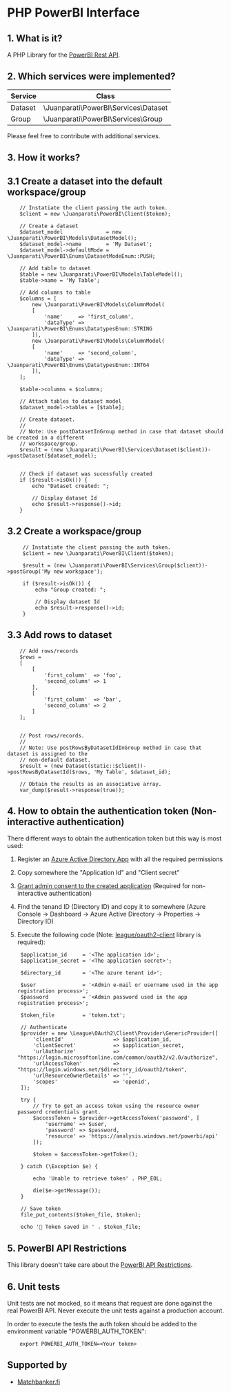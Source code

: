 # PHP PowerBI Interface

## 1. What is it?

A PHP Library for the [PowerBI Rest API](https://docs.microsoft.com/en-gb/rest/api/power-bi/).


## 2. Which services were implemented?

| Service | Class                                |
|---------|--------------------------------------|
| Dataset | \Juanparati\PowerBI\Services\Dataset |
| Group   | \Juanparati\PowerBI\Services\Group   |

Please feel free to contribute with additional services.


## 3. How it works?


## 3.1 Create a dataset into the default workspace/group

        // Instatiate the client passing the auth token.     
        $client = new \Juanparati\PowerBI\Client($token);
        
        // Create a dataset
        $dataset_model              = new \Juanparati\PowerBI\Models\DatasetModel();
        $dataset_model->name        = 'My Dataset';
        $dataset_model->defaultMode = \Juanparati\PowerBI\Enums\DatasetModeEnum::PUSH;
        
        // Add table to dataset
        $table = new \Juanparati\PowerBI\Models\TableModel();
        $table->name = 'My Table';
        
        // Add columns to table
        $columns = [
            new \Juanparati\PowerBI\Models\ColumnModel(
            [
                'name'     => 'first_column',
                'dataType' => \Juanparati\PowerBI\Enums\DatatypesEnum::STRING
            ]),
            new \Juanparati\PowerBI\Models\ColumnModel(
            [
                'name'     => 'second_column',
                'dataType' => \Juanparati\PowerBI\Enums\DatatypesEnum::INT64
            ]),            
        ];
               
        $table->columns = $columns;
        
        // Attach tables to dataset model
        $dataset_model->tables = [$table];
        
        // Create dataset.
        // 
        // Note: Use postDatasetInGroup method in case that dataset should be created in a different
        // workspace/group. 
        $result = (new \Juanparati\PowerBI\Services\Dataset($client))->postDataset($dataset_model);
        
               
        // Check if dataset was sucessfully created
        if ($result->isOk()) {
            echo "Dataset created: ";
            
            // Display dataset Id
            echo $result->response()->id;
        }
        

## 3.2 Create a workspace/group 

         // Instatiate the client passing the auth token.     
         $client = new \Juanparati\PowerBI\Client($token);
                          
         $result = (new \Juanparati\PowerBI\Services\Group($client))->postGroup('My new workspace');
         
         if ($result->isOk()) {
             echo "Group created: ";
                     
             // Display dataset Id
             echo $result->response()->id;
         }
         
         
## 3.3 Add rows to dataset


        // Add rows/records
        $rows = 
        [
            [
                'first_column'  => 'foo',
                'second_column' => 1
            ],
            [
                'first_column'  => 'bar',
                'second_column' => 2
            ]
        ];
         
         
        // Post rows/records.
        // 
        // Note: Use postRowsByDatasetIdInGroup method in case that dataset is assigned to the 
        // non-default dataset.
        $result = (new Dataset(static::$client))->postRowsByDatasetId($rows, 'My Table', $dataset_id);
         
        // Obtain the results as an associative array.
        var_dump($result->response(true));

         

## 4. How to obtain the authentication token (Non-interactive authentication)

There different ways to obtain the authentication token but this way is most used:

1. Register an [Azure Active Directory App](https://dev.powerbi.com/apps/) with all the required permissions
2. Copy somewhere the "Application Id" and "Client secret"
3. [Grant admin consent to the created application](https://docs.microsoft.com/en-us/azure/active-directory/manage-apps/configure-user-consent#grant-admin-consent-when-registering-an-app-in-the-azure-portal) (Required for non-interactive authentication)
4. Find the tenand ID (Directory ID) and copy it to somewhere (Azure Console -> Dashboard -> Azure Active Directory -> Properties -> Directory ID)
5. Execute the following code (Note: [league/oauth2-client](https://github.com/thephpleague/oauth2-client) library is required):

		
		$application_id     = '<The application id>';
		$application_secret = '<The application secret>';
		
		$directory_id       = '<The azure tenant id>';
		
		$user               = '<Admin e-mail or username used in the app registration process>';
		$password           = '<Admin password used in the app registration process>';
		
		$token_file         = 'token.txt';

		// Authenticate
		$provider = new \League\OAuth2\Client\Provider\GenericProvider([
			'clientId'                => $application_id,
			'clientSecret'            => $application_secret,
			'urlAuthorize'            => "https://login.microsoftonline.com/common/oauth2/v2.0/authorize",
			'urlAccessToken'          => "https://login.windows.net/$directory_id/oauth2/token",
			'urlResourceOwnerDetails' => '',
			'scopes'                  => 'openid',
		]);

		try {
			// Try to get an access token using the resource owner password credentials grant.
			$accessToken = $provider->getAccessToken('password', [
				'username' => $user,
				'password' => $password,
				'resource' => 'https://analysis.windows.net/powerbi/api'
			]);

			$token = $accessToken->getToken();

		} catch (\Exception $e) {
		    
			echo 'Unable to retrieve token' . PHP_EOL;
			
			die($e->getMessage());		
		}

		// Save token
		file_put_contents($token_file, $token);

        echo '🔑 Token saved in ' . $token_file;
        


## 5. PowerBI API Restrictions

This library doesn't take care about the [PowerBI API Restrictions](https://docs.microsoft.com/en-us/power-bi/developer/api-rest-api-limitations).


## 6. Unit tests

Unit tests are not mocked, so it means that request are done against the real PowerBI API. Never execute the unit tests against a production account.

In order to execute the tests the auth token should be added to the environment variable "POWERBI_AUTH_TOKEN":

        export POWERBI_AUTH_TOKEN=<Your token>

## Supported by
- [Matchbanker.fi](https://matchbanker.fi)
